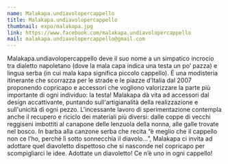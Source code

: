 ```yaml
---
name: Malakapa.undiavolopercappello
title: Malakapa.undiavolopercappello
thumbnail: expo/malakapa.jpg
link: https://www.facebook.com/malakapa.undiavolopercappello
mail: malakapa.undiavolopercappello@gmail.com
---
```


Malakapa.undiavolopercappello deve il suo nome a un simpatico incrocio tra dialetto napoletano (dove la mala capa indica una testa un po’ pazza) e lingua serba (in cui mala kapa significa piccolo cappello).
È una modisteria itinerante che scorrazza per le strade e le piazze d’Italia dal 2007 proponendo copricapo e accessori che vogliono valorizzare la parte più importante di ogni individuo: la testa!
Malakapa dà vita ad accessori dal design accattivante, puntando sull'artigianalità della realizzazione e sull'unicità di ogni pezzo. L'incessante lavoro di sperimentazione contempla anche il recupero e riciclo dei materiali più diversi: dalle coppe di vecchi reggiseni imbottiti al canapone delle lenzuola della nonna, alle galle trovate nel bosco.
In barba alla canzone serba che recita “è meglio che il cappello non ce l’ho, perché lì sotto sonnecchia il diavolo…”,  Malakapa ci invita ad adottare quel diavoletto dispettoso che si nasconde nel copricapo per scompigliarci le idee.
Adottate un diavoletto! Ce n’è uno in ogni cappello! 


